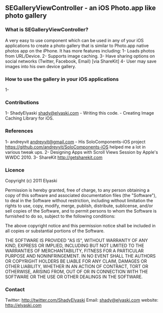 ## SEGalleryViewController - an iOS Photo.app like photo gallery

### What is SEGalleryViewController?

A very easy to use component which can be used in any of your iOS applications to create a photo gallery that is similar to Photo.app native photos app on the iPhone.
It has more features including:
    1- Loads photos from URL/Device.
    2- Supports image caching.
    3- Have sharing options on social networks (Twitter, Facebook, Email) [via ShareKit]
    4- User may save images into his own device gallery.


### How to use the gallery in your iOS applications 

1- 

### Contributions 

1- ShadyElyaski <shady@elyaski.com>
	- Writing this code.
	- Creating Image Caching Library for iOS.

### References 

1- andreyvit <andreyvit@gmail.com>
	- His SoloComponents-iOS project <https://github.com/andreyvit/SoloComponents-iOS> helped me a lot in various tweak ups.
2- Designing Apps with Scroll Views Session by Apple's WWDC 2010.
3- ShareKit <http://getsharekit.com>

### Licence 

Copyright (c) 2011 Elyaski

Permission is hereby granted, free of charge, to any person obtaining a copy of this software and associated documentation files (the "Software"), to deal in the Software without restriction, including without limitation the rights to use, copy, modify, merge, publish, distribute, sublicense, and/or sell copies of the Software, and to permit persons to whom the Software is furnished to do so, subject to the following conditions:

The above copyright notice and this permission notice shall be included in all copies or substantial portions of the Software.

THE SOFTWARE IS PROVIDED "AS IS", WITHOUT WARRANTY OF ANY KIND, EXPRESS OR IMPLIED, INCLUDING BUT NOT LIMITED TO THE WARRANTIES OF MERCHANTABILITY, FITNESS FOR A PARTICULAR PURPOSE AND NONINFRINGEMENT. IN NO EVENT SHALL THE AUTHORS OR COPYRIGHT HOLDERS BE LIABLE FOR ANY CLAIM, DAMAGES OR OTHER LIABILITY, WHETHER IN AN ACTION OF CONTRACT, TORT OR OTHERWISE, ARISING FROM, OUT OF OR IN CONNECTION WITH THE SOFTWARE OR THE USE OR OTHER DEALINGS IN THE SOFTWARE.

### Contact

Twitter: http://twitter.com/ShadyElyaski
Email: shady@elyaski.com
website: http://elyaski.com